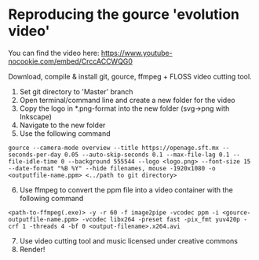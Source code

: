 # Reproducing the gource 'evolution video'

You can find the video here:
https://www.youtube-nocookie.com/embed/CrccACCWQG0

Download, compile & install git, gource, ffmpeg + FLOSS video cutting tool.

1. Set git directory to 'Master' branch
2. Open terminal/command line and create a new folder for the video
3. Copy the logo in \*.png-format into the new folder (svg->png with Inkscape)
4. Navigate to the new folder
5. Use the following command

```gource --camera-mode overview --title https://openage.sft.mx --seconds-per-day 0.05 --auto-skip-seconds 0.1 --max-file-lag 0.1 --file-idle-time 0 --background 555544 --logo <logo.png> --font-size 15 --date-format "%B %Y" --hide filenames, mouse -1920x1080 -o <outputfile-name.ppm> <../path to git directory>```

6. Use ffmpeg to convert the ppm file into a video container with the following command

```<path-to-ffmpeg(.exe)> -y -r 60 -f image2pipe -vcodec ppm -i <gource-outputfile-name.ppm> -vcodec libx264 -preset fast -pix_fmt yuv420p -crf 1 -threads 4 -bf 0 <output-filename>.x264.avi```

7. Use video cutting tool and music licensed under creative commons
8. Render!
